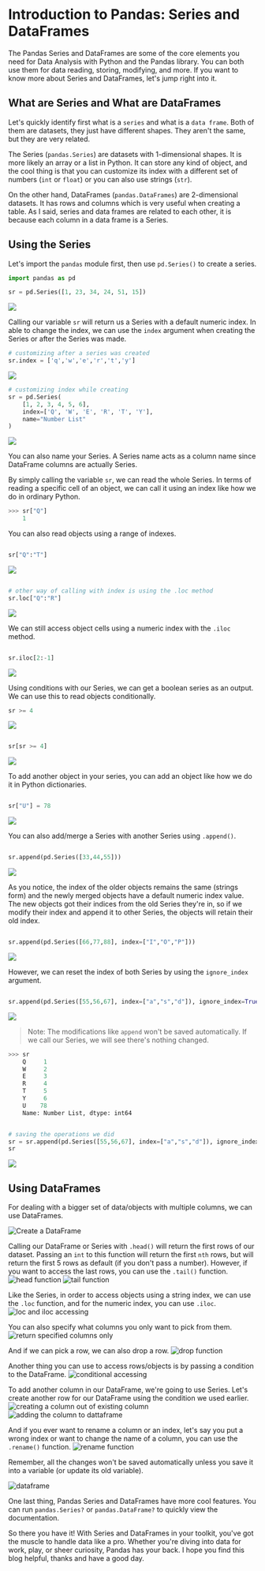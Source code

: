 # Introduction to Pandas: Series and DataFrames

The Pandas Series and DataFrames are some of the core elements you need for Data Analysis with Python and the Pandas library. You can both use them for data reading, storing, modifying, and more. If you want to know more about Series and DataFrames, let's jump right into it.

## What are Series and What are DataFrames

Let's quickly identify first what is a `series` and what is a `data frame`. Both of them are datasets, they just have different shapes. They aren't the same, but they are very related.

The Series (`pandas.Series`) are datasets with 1-dimensional shapes. It is more likely an array or a list in Python. It can store any kind of object, and the cool thing is that you can customize its index with a different set of numbers (`int` or `float`) or you can also use strings (`str`). 

On the other hand, DataFrames (`pandas.DataFrames`) are 2-dimensional datasets. It has rows and columns which is very useful when creating a table. As I said, series and data frames are related to each other, it is because each column in a data frame is a Series. 

## Using the Series

Let's import the `pandas` module first, then use `pd.Series()` to create a series.

```python
import pandas as pd
```
```python
sr = pd.Series([1, 23, 34, 24, 51, 15])
```
![](sr1.jpg)

Calling our variable `sr` will return us a Series with a default numeric index. In able to change the index, we can use the `index` argument when creating the Series or after the Series was made.

```python
# customizing after a series was created
sr.index = ['q','w','e','r','t','y']
```
![](sr2.jpg)

```python
# customizing index while creating
sr = pd.Series(
    [1, 2, 3, 4, 5, 6],
    index=['Q', 'W', 'E', 'R', 'T', 'Y'],
    name="Number List"
)
```
![](sr3.jpg)


You can also name your Series. A Series name acts as a column name since DataFrame columns are actually Series.

By simply calling the variable `sr`, we can read the whole Series. In terms of reading a specific cell of an object, we can call it using an index like how we do in ordinary Python.

```python
>>> sr["Q"]
    1
```
You can also read objects using a range of indexes.

```python

sr["Q":"T"]

```
![](sr4.jpg)

```python

# other way of calling with index is using the .loc method
sr.loc["Q":"R"]

```
![](sr5.jpg)

We can still access object cells using a numeric index with the `.iloc` method.

```python

sr.iloc[2:-1]

```
![](sr6.jpg)

Using conditions with our Series, we can get a boolean series as an output. We can use this to read objects conditionally.

```python
sr >= 4

```
![](sr7.jpg)

```python

sr[sr >= 4]

```
![](sr8.jpg)

To add another object in your series, you can add an object like how we do it in Python dictionaries.

```python

sr["U"] = 78

```
![](sr9.jpg)

You can also add/merge a Series with another Series using `.append()`.

```python

sr.append(pd.Series([33,44,55]))

```
![](sr10.jpg)

As you notice, the index of the older objects remains the same (strings form) and the newly merged objects have a default numeric index value. The new objects got their indices from the old Series they're in, so if we modify their index and append it to other Series, the objects will retain their old index.

```python

sr.append(pd.Series([66,77,88], index=["I","O","P"]))

```
![](sr11.jpg)

However, we can reset the index of both Series by using the `ignore_index` argument.

```python

sr.append(pd.Series([55,56,67], index=["a","s","d"]), ignore_index=True)

```
![](sr12.jpg)

> Note: The modifications like `append` won't be saved automatically. If we call our Series, we will see there's nothing changed. 

```python
>>> sr
    Q     1
    W     2
    E     3
    R     4
    T     5
    Y     6
    U    78
    Name: Number List, dtype: int64
```

```python

# saving the operations we did
sr = sr.append(pd.Series([55,56,67], index=["a","s","d"]), ignore_index=True)
sr

```
![](sr13.jpg)

## Using DataFrames

For dealing with a bigger set of data/objects with multiple columns, we can use DataFrames.

![Create a DataFrame](df1.jpg)

Calling our DataFrame or Series with `.head()` will return the first rows of our dataset. Passing an `int` to this function will return the first `nth` rows, but will return the first 5 rows as default (if you don't pass a number). However, if you want to access the last rows, you can use the `.tail()` function.
![head function](df2.jpg)
![tail function](df3.jpg)

Like the Series, in order to access objects using a string index, we can use the `.loc` function, and for the numeric index, you can use `.iloc`.
![loc and iloc accessing](df4.jpg)

You can also specify what columns you only want to pick from them.
![return specified columns only](df5.jpg)

And if we can pick a row, we can also drop a row.
![drop function](df6.jpg)

Another thing you can use to access rows/objects is by passing a condition to the DataFrame.
![conditional accessing](df7.jpg)

To add another column in our DataFrame, we're going to use Series. Let's create another row for our DataFrame using the condition we used earlier.
![creating a column out of existing column](df8.jpg)
![adding the column to dattaframe](df9.jpg)

And if you ever want to rename a column or an index, let's say you put a wrong index or want to change the name of a column, you can use the `.rename()` function.
![rename function](df10.jpg)

Remember, all the changes won't be saved automatically unless you save it into a variable (or update its old variable).

![dataframe](df11.jpg)

One last thing, Pandas Series and DataFrames have more cool features. You can run `pandas.Series?` or `pandas.DataFrame?` to quickly view the documentation.

So there you have it! With Series and DataFrames in your toolkit, you've got the muscle to handle data like a pro. Whether you're diving into data for work, play, or sheer curiosity, Pandas has your back. I hope you find this blog helpful, thanks and have a good day.